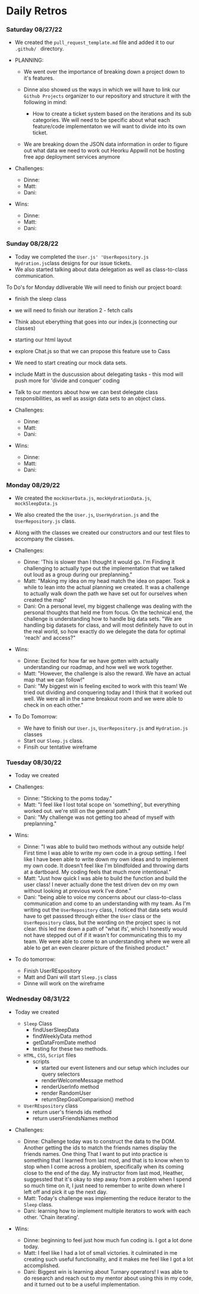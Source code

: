# Daily Retros



### Saturday 08/27/22
- We created the `pull_request_template.md` file and added it to our `.github/ ` directory.

- PLANNING:
     - We went over the importance of breaking down a project down to it's features. 
     - Dinne also showed us the ways in which we will have to link our `Github Projects` organizer to our repository and structure it with the following in mind:
         - How to create a ticket system based on the iterations and its sub categories. We will need to be specific about what each feature/code implementaton we will want to divide into its own ticket.

     - We are breaking down the JSON data information in order to figure out what data we need to work out 
     Heorku Appwill not be hosting free app deployment services anymore

- Challenges:
     - Dinne: 
     - Matt:
     - Dani: 
- Wins:
     - Dinne: 
     - Matt:
     - Dani: 


### Sunday 08/28/22

- Today we completed the `User.js' 'UserRepository.js` `Hydration.js`class designs for our issue tickets.
- We also started talking about data delegation as well as class-to-class communication.

To Do's for Monday ddliverable
We will need to finish our project board:
- finish the sleep class
- we will need to finish our iteration 2 - fetch calls
- Think about eberything that goes into our index.js (connecting our classes)
- starting our html layout
- explore Chat.js so that we can propose this feature use to Cass
- We need to start creating our mock data sets.
- include Matt in the duscussion about delegating tasks - this mod will push more for 'divide and conquer' coding
- Talk to our mentors about how we can best delegate class responsibilities, as well as assign data sets to an object class.

- Challenges:
     - Dinne: 
     - Matt:
     - Dani: 
- Wins:
     - Dinne: 
     - Matt:
     - Dani: 



### Monday 08/29/22

- We created the `mockUserData.js`, `mockHydrationData.js`, `mockSleepData.js`
- We also created the the `User.js`, `UserHydration.js` and the `UserRepository.js` class.
- Along with the classes we created our constructors and our test files to accompany the classes.



- Challenges:
     - Dinne: 'This is slower than I thought it would go. I'm Finding it challenging to actually type out the implementation that we talked out loud as a group during our preplanning."
     - Matt: "Making my idea on my head match the idea on paper. Took a while to lean into the actual planning we created. It was a challenge to actually walk down the path we have set out for ourselves when created the map"
     - Dani: On a personal level, my biggest challenge was dealing with the personal thoughts that held me from focus. On the technical end, the challenge is understanding how to handle big data sets. "We are handling big datasets for class, and will most definitely have to out in the real world, so how exactly do we delegate the data for optimal 'reach' and access?"
- Wins:
     - Dinne: Excited for how far we have gotten with actually understanding our roadmap, and how well we work together.
     - Matt: "However, the challenge is also the reward. We have an actual map that we can follow!"
     - Dani: "My biggest win is feeling excited to work with this team! We tried out dividing and conquering today and I think that it worked out well. We were all in the same breakout room and we were able to check in on each other."

- To Do Tomorrow:
     - We have to finish our `User.js`, `UserRepository.js` and `Hydration.js` classes
     - Start our `Sleep.js` class.
     - Finsih our tentative wireframe
     

### Tuesday 08/30/22
- Today we created 

- Challenges:
     - Dinne: "Sticking to the poms today."
     - Matt: "I feel like I lost total scope on 'something', but everything worked out. we're still on the general path." 
     - Dani: "My challenge was not getting too ahead of myself with preplanning."
- Wins:
     - Dinne: "I was able to build two methods without any outside help! First time I was able to write my own code in a group setting. I feel like I have been able to write down my own ideas and to implement my own code. It doesn't feel like I'm blindfolded and throwing darts at a dartboard. My coding feels that much more intentional."
     - Matt: "Just how quick I was able to build the function and build the user class! I never actually done the test driven dev on my own without looking at previous work I've done."
     - Dani: "being able to voice my concerns about our class-to-class communication and come to an understanding with my team. As I'm writing out the `UserRepository` class, I noticed that data sets would have to get passsed through either the `User` class or the `UserRepository` class, but the wording on the project spec is not clear. this led me down a path of "what ifs', which I honestly would not have stepped out of if it wasn't for communicating this to my team. We were able to come to an understanding where we were all able to get an even clearer picture of the finished product."

- To do tomorrow:
     - Finish UserREspository
     - Matt and Dani will start `Sleep.js` class
     - Dinne will work on the wireframe 


### Wednesday 08/31/22
- Today we created
     - `Sleep` Class
          - findUserSleepData
          - findWeeklyData method
          - getDataFromDate method
          - testing for these two methods.
     - `HTML`, `CSS`, `Script` files
          - scripts 
               - started our event listeners and our setup which includes our query selectors
               - renderWelcomeMessage method 
               - renderUserInfo method
               - render RandomUser 
               - returnStepGoalComparision() method
     - `UserREspository` class
          - return user's friends ids method
          - return usersFriendsNames method

- Challenges:
     - Dinne: Challenge today was to construct the  data to the DOM. Another getting the ids to match the friends names display the friends names. One thing That I want to put into practice is something that I learned from last mod, and that is to know when to stop when I come across a problem, specifically when its coming close to the end of the day. My instructor from last mod, Heather, suggessted that it's okay to step away from a problem when I spend so much time on it, I just need to remember to write down where I left off and pick it up the next day.
     - Matt: Today's challenge was implementing the reduce iterator to the `Sleep` class.
     - Dani: learning how to implement multiple iterators to work with each other. 'Chain iterating'. 
- Wins:
     - Dinne: beginning to feel just how much fun coding is. I got a lot done today.
     - Matt: I feel like I had a lot of small victories. it culminated in me creating such useful functionality, and it makes me feel like I got a lot accomplished. 
     - Dani: Biggest win is learning about Turnary operators! I was able to do research and reach out to my mentor about using this in my code, and it turned out to be a useful implementation.
